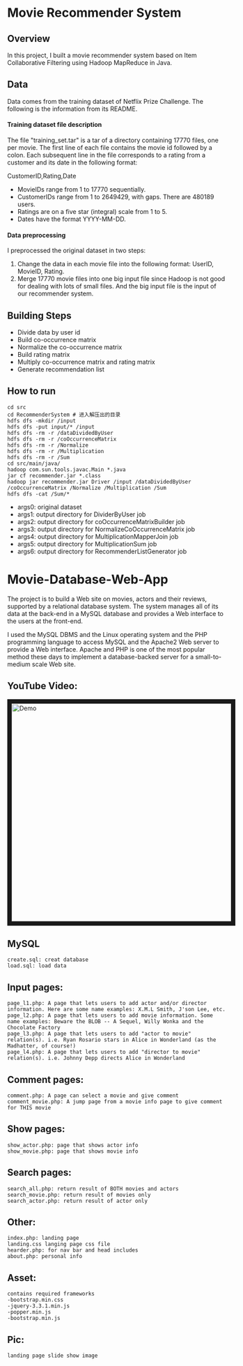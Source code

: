 # Movie Recommender System

## Overview
In this project, I built a movie recommender system based on Item Collaborative Filtering using Hadoop MapReduce in Java.


## Data
Data comes from the training dataset of Netflix Prize Challenge. The following is the information from its README.

#### Training dataset file description

The file "training_set.tar" is a tar of a directory containing 17770 files, one
per movie.  The first line of each file contains the movie id followed by a
colon.  Each subsequent line in the file corresponds to a rating from a customer
and its date in the following format:

CustomerID,Rating,Date

- MovieIDs range from 1 to 17770 sequentially.
- CustomerIDs range from 1 to 2649429, with gaps. There are 480189 users.
- Ratings are on a five star (integral) scale from 1 to 5.
- Dates have the format YYYY-MM-DD.

#### Data preprocessing

I preprocessed the original dataset in two steps:

1. Change the data in each movie file into the following format: UserID, MovieID, Rating.
2. Merge 17770 movie files into one big input file since Hadoop is not good for dealing with lots of small files. And the big input file is the input of our recommender system.


## Building Steps

* Divide data by user id
* Build co-occurrence matrix
* Normalize the co-occurrence matrix
* Build rating matrix
* Multiply co-occurrence matrix and rating matrix
* Generate recommendation list


## How to run


```
cd src
cd RecommenderSystem # 进入解压出的目录
hdfs dfs -mkdir /input
hdfs dfs -put input/* /input 
hdfs dfs -rm -r /dataDividedByUser
hdfs dfs -rm -r /coOccurrenceMatrix
hdfs dfs -rm -r /Normalize
hdfs dfs -rm -r /Multiplication
hdfs dfs -rm -r /Sum
cd src/main/java/
hadoop com.sun.tools.javac.Main *.java
jar cf recommender.jar *.class
hadoop jar recommender.jar Driver /input /dataDividedByUser /coOccurrenceMatrix /Normalize /Multiplication /Sum
hdfs dfs -cat /Sum/*
```

* args0: original dataset
* args1: output directory for DividerByUser job
* args2: output directory for coOccurrenceMatrixBuilder job
* args3: output directory for NormalizeCoOccurrenceMatrix job
* args4: output directory for MultiplicationMapperJoin job
* args5: output directory for MultiplicationSum job
* args6: output directory for RecommenderListGenerator job



# Movie-Database-Web-App

The project is to build a Web site on movies, actors and their reviews, supported by a relational database system. The system manages all of its data at the back-end in a MySQL database and provides a Web interface to the users at the front-end.

I used the MySQL DBMS and the Linux operating system and the PHP programming language to access MySQL and the Apache2 Web server to provide a Web interface. Apache and PHP is one of the most popular method these days to implement a database-backed server for a small-to-medium scale Web site.

## YouTube Video:
<a href="http://www.youtube.com/watch?feature=player_embedded&v=9itAJ-hcCq4E" target="_blank"><img src="resource/Demo.png"  alt="Demo" width="960" height="500" border="10" /></a>

## MySQL
    create.sql: creat database
    load.sql: load data

## Input pages:
	page_l1.php: A page that lets users to add actor and/or director information. Here are some name examples: X.M.L Smith, J'son Lee, etc.
	page_l2.php: A page that lets users to add movie information. Some name examples: Beware the BLOB -- A Sequel, Willy Wonka and the Chocolate Factory
	page_l3.php: A page that lets users to add "actor to movie" relation(s). i.e. Ryan Rosario stars in Alice in Wonderland (as the Madhatter, of course!)
	page_l4.php: A page that lets users to add "director to movie" relation(s). i.e. Johnny Depp directs Alice in Wonderland

## Comment pages:
    comment.php: A page can select a movie and give comment
    comment_movie.php: A jump page from a movie info page to give comment for THIS movie

## Show pages:
    show_actor.php: page that shows actor info
    show_movie.php: page that shows movie info

## Search pages:
    search_all.php: return result of BOTH movies and actors
    search_movie.php: return result of movies only
    search_actor.php: return result of actor only

## Other:
    index.php: landing page
    landing.css langing page css file
    hearder.php: for nav bar and head includes
    about.php: personal info

## Asset:
    contains required frameworks
    -bootstrap.min.css
    -jquery-3.3.1.min.js
    -popper.min.js
    -bootstrap.min.js

## Pic:
    landing page slide show image
    

